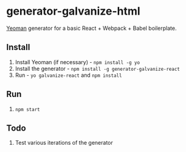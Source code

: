 # generator-galvanize-html

[Yeoman](http://yeoman.io) generator for a basic React + Webpack + Babel boilerplate.

## Install

1. Install Yeoman (if necessary) - `npm install -g yo`
1. Install the generator - `npm install -g generator-galvanize-react`
1. Run - `yo galvanize-react` and `npm install`

## Run

1. `npm start`

## Todo

1. Test various iterations of the generator
